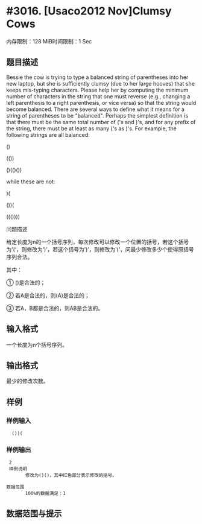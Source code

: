 # #3016. [Usaco2012 Nov]Clumsy Cows

内存限制：128 MiB时间限制：1 Sec

## 题目描述

Bessie the cow is trying to type a balanced string of parentheses into her new laptop, but she is sufficiently clumsy (due to her large hooves) that she keeps mis-typing characters. Please help her by computing the minimum number of characters in the string that one must reverse (e.g., changing a left parenthesis to a right parenthesis, or vice versa) so that the string would become balanced. There are several ways to define what it means for a string of parentheses to be "balanced". Perhaps the simplest definition is that there must be the same total number of ('s and )'s, and for any prefix of the string, there must be at least as many ('s as )'s. For example, the following strings are all balanced: 

()

(())

()(()()) 

while these are not: 

)(

())(

((())))

 

问题描述

给定长度为n的一个括号序列，每次修改可以修改一个位置的括号，若这个括号为&rsquo;(&lsquo;，则修改为&rsquo;)&rsquo;，若这个括号为&rsquo;)&rsquo;，则修改为&rsquo;(&lsquo;，问最少修改多少个使得原括号序列合法。

其中：

①     ()是合法的；

②     若A是合法的，则(A)是合法的；

③     若A，B都是合法的，则AB是合法的。

 

## 输入格式

 一个长度为n个括号序列。

 

## 输出格式

 

最少的修改次数。

 

## 样例

### 样例输入

    
      ())(
    

### 样例输出

    
     2
     样例说明
           修改为()()，其中红色部分表示修改的括号。
     
    数据范围
           100%的数据满足：1 
    

## 数据范围与提示
